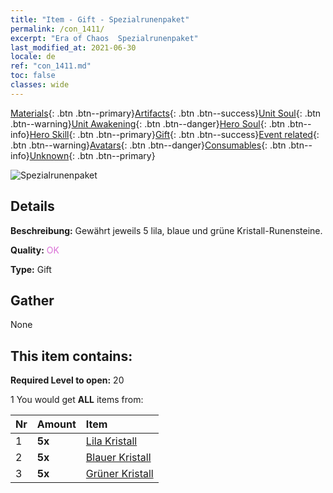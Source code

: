 ```yaml
---
title: "Item - Gift - Spezialrunenpaket"
permalink: /con_1411/
excerpt: "Era of Chaos  Spezialrunenpaket"
last_modified_at: 2021-06-30
locale: de
ref: "con_1411.md"
toc: false
classes: wide
---
```

 [Materials](/ItemsDE/){: .btn .btn--primary}[Artifacts](/ItemsDE/Artifacts/){: .btn .btn--success}[Unit Soul](/ItemsDE/UnitSoul/){: .btn .btn--warning}[Unit Awakening](/ItemsDE/UnitAwakening/){: .btn .btn--danger}[Hero Soul](/ItemsDE/HeroSoul/){: .btn .btn--info}[Hero Skill](/ItemsDE/HeroSkill/){: .btn .btn--primary}[Gift](/ItemsDE/Gift/){: .btn .btn--success}[Event related](/ItemsDE/Events/){: .btn .btn--warning}[Avatars](/ItemsDE/Avatars/){: .btn .btn--danger}[Consumables](/ItemsDE/Consumables/){: .btn .btn--info}[Unknown](/ItemsDE/Unknown/){: .btn .btn--primary}

 ![Spezialrunenpaket](/images/t/i_907025.png)

## Details
 **Beschreibung:** Gewährt jeweils 5 lila, blaue und grüne Kristall-Runensteine.

 **Quality:** <span style="color: #DA70D6">OK</span>

 **Type:** Gift

## Gather

  None

## This item contains:

 **Required Level to open:** 20

 1 You would get **ALL** items  from:

  | Nr | Amount |     Item    |
  |:---|:-------|:------------|
  | 1 |  **5x** | [Lila Kristall](/ItemsDE/con_720/) |  | 
  | 2 |  **5x** | [Blauer Kristall](/ItemsDE/con_716/) |  | 
  | 3 |  **5x** | [Grüner Kristall](/ItemsDE/con_711/) |  | 
